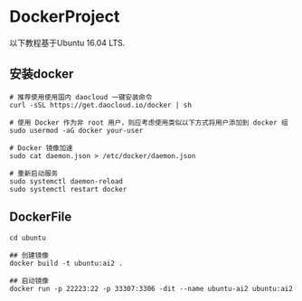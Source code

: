 # DockerProject

以下教程基于Ubuntu 16.04 LTS.

## 安装docker

    # 推荐使用使用国内 daocloud 一键安装命令
    curl -sSL https://get.daocloud.io/docker | sh

    # 使用 Docker 作为非 root 用户，则应考虑使用类似以下方式将用户添加到 docker 组
    sudo usermod -aG docker your-user

    # Docker 镜像加速
    sudo cat daemon.json > /etc/docker/daemon.json

    # 重新启动服务
    sudo systemctl daemon-reload
    sudo systemctl restart docker

## DockerFile

    cd ubuntu

    ## 创建镜像
    docker build -t ubuntu:ai2 .
    
    ## 启动镜像
    docker run -p 22223:22 -p 33307:3306 -dit --name ubuntu-ai2 ubuntu:ai2
